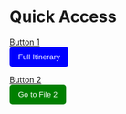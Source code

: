 # Quick Access

[Button 1](https://github.com/inducedcandle172/inducedcandle172/blob/main/Itinerary%20Full.md)  
<button style="background-color: blue; color: white; padding: 10px 15px; border: none; border-radius: 5px; cursor: pointer;">
  <a href="https://github.com/inducedcandle172/inducedcandle172/blob/main/Itinerary%20Full.md" style="color: white; text-decoration: none;">Full Itinerary</a>
</button>

[Button 2](link-to-file-2.md)  
<button style="background-color: green; color: white; padding: 10px 15px; border: none; border-radius: 5px; cursor: pointer;">
  <a href="link-to-file-2.md" style="color: white; text-decoration: none;">Go to File 2</a>
</button>